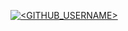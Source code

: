 [![<GITHUB_USERNAME>](https://circleci.com/gh/luis28ng/SSW_567_HW.svg?style=svg)](https://app.circleci.com/pipelines/github/luis28ng/SSW_567_HW?branch=HW05a_Mocking&filter=all)